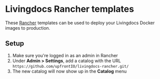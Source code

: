 # Livingdocs Rancher templates

These [Rancher](https://rancher.com) templates can be used to deploy your Livingdocs Docker images to production. 

## Setup 

1. Make sure you're logged in as an admin in Rancher
2. Under **Admin > Settings**, add a catalog with the URL `https://github.com/upfrontIO/livingdocs-rancher.git/`
3. The new catalog will now show up in the **Catalog** menu
